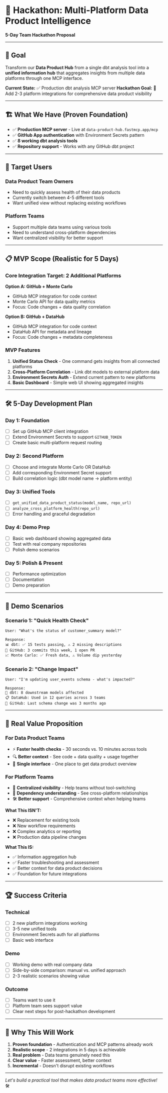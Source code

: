 # 🚀 Hackathon: Multi-Platform Data Product Intelligence

**5-Day Team Hackathon Proposal**

---

## 🎯 Goal

Transform our **Data Product Hub** from a single dbt analysis tool into a **unified information hub** that aggregates insights from multiple data platforms through one MCP interface.

**Current State:** ✅ Production dbt analysis MCP server
**Hackathon Goal:** 🎯 Add 2-3 platform integrations for comprehensive data product visibility

---

## 🏗️ What We Have (Proven Foundation)

- ✅ **Production MCP server** - Live at `data-product-hub.fastmcp.app/mcp`
- ✅ **GitHub App authentication** with Environment Secrets pattern
- ✅ **8 working dbt analysis tools**
- ✅ **Repository support** - Works with any GitHub dbt project

---

## 🎯 Target Users

### **Data Product Team Owners**
- Need to quickly assess health of their data products
- Currently switch between 4-5 different tools
- Want unified view without replacing existing workflows

### **Platform Teams**
- Support multiple data teams using various tools
- Need to understand cross-platform dependencies
- Want centralized visibility for better support

---

## 📋 MVP Scope (Realistic for 5 Days)

### Core Integration Target: **2 Additional Platforms**

**Option A: GitHub + Monte Carlo**
- GitHub MCP integration for code context
- Monte Carlo API for data quality metrics
- Focus: Code changes + data quality correlation

**Option B: GitHub + DataHub**
- GitHub MCP integration for code context
- DataHub API for metadata and lineage
- Focus: Code changes + metadata completeness

### MVP Features
1. **Unified Status Check** - One command gets insights from all connected platforms
2. **Cross-Platform Correlation** - Link dbt models to external platform data
3. **Environment Secrets Auth** - Extend current pattern to new platforms
4. **Basic Dashboard** - Simple web UI showing aggregated insights

---

## 🛠️ 5-Day Development Plan

### Day 1: Foundation
- [ ] Set up GitHub MCP client integration
- [ ] Extend Environment Secrets to support `GITHUB_TOKEN`
- [ ] Create basic multi-platform request routing

### Day 2: Second Platform
- [ ] Choose and integrate Monte Carlo OR DataHub
- [ ] Add corresponding Environment Secret support
- [ ] Build correlation logic (dbt model name → platform entity)

### Day 3: Unified Tools
- [ ] `get_unified_data_product_status(model_name, repo_url)`
- [ ] `analyze_cross_platform_health(repo_url)`
- [ ] Error handling and graceful degradation

### Day 4: Demo Prep
- [ ] Basic web dashboard showing aggregated data
- [ ] Test with real company repositories
- [ ] Polish demo scenarios

### Day 5: Polish & Present
- [ ] Performance optimization
- [ ] Documentation
- [ ] Demo preparation

---

## 🎪 Demo Scenarios

### Scenario 1: "Quick Health Check"
```
User: "What's the status of customer_summary model?"

Response:
📊 dbt: ✅ 15 tests passing, ⚠️ 2 missing descriptions
🔄 GitHub: 3 commits this week, 1 open PR
📈 Monte Carlo: ✅ Fresh data, ⚠️ Volume dip yesterday
```

### Scenario 2: "Change Impact"
```
User: "I'm updating user_events schema - what's impacted?"

Response:
🔗 dbt: 8 downstream models affected
📋 DataHub: Used in 12 queries across 3 teams
🔄 GitHub: Last schema change was 3 months ago
```

---

## 💼 Real Value Proposition

### For Data Product Teams
- ⚡ **Faster health checks** - 30 seconds vs. 10 minutes across tools
- 🔍 **Better context** - See code + data quality + usage together
- 📱 **Single interface** - One place to get data product overview

### For Platform Teams
- 👀 **Centralized visibility** - Help teams without tool-switching
- 🔗 **Dependency understanding** - See cross-platform relationships
- 🛠️ **Better support** - Comprehensive context when helping teams

**What This ISN'T:**
- ❌ Replacement for existing tools
- ❌ New workflow requirements
- ❌ Complex analytics or reporting
- ❌ Production data pipeline changes

**What This IS:**
- ✅ Information aggregation hub
- ✅ Faster troubleshooting and assessment
- ✅ Better context for data product decisions
- ✅ Foundation for future integrations

---

## 🏆 Success Criteria

### Technical
- [ ] 2 new platform integrations working
- [ ] 3-5 new unified tools
- [ ] Environment Secrets auth for all platforms
- [ ] Basic web interface

### Demo
- [ ] Working demo with real company data
- [ ] Side-by-side comparison: manual vs. unified approach
- [ ] 2-3 realistic scenarios showing value

### Outcome
- [ ] Teams want to use it
- [ ] Platform team sees support value
- [ ] Clear next steps for post-hackathon development

---

## 🚀 Why This Will Work

1. **Proven foundation** - Authentication and MCP patterns already work
2. **Realistic scope** - 2 integrations in 5 days is achievable
3. **Real problem** - Data teams genuinely need this
4. **Clear value** - Faster assessment, better context
5. **Incremental** - Doesn't disrupt existing workflows

---

*Let's build a practical tool that makes data product teams more effective!* 🛠️
